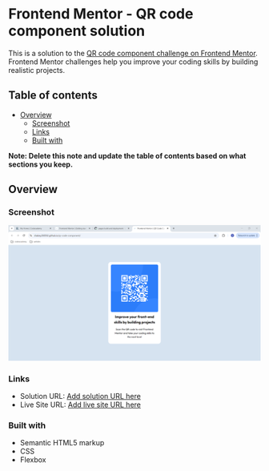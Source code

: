 # Frontend Mentor - QR code component solution

This is a solution to the [QR code component challenge on Frontend Mentor](https://www.frontendmentor.io/challenges/qr-code-component-iux_sIO_H). Frontend Mentor challenges help you improve your coding skills by building realistic projects. 

## Table of contents

- [Overview](#overview)
  - [Screenshot](#screenshot)
  - [Links](#links)
  - [Built with](#built-with)

**Note: Delete this note and update the table of contents based on what sections you keep.**

## Overview

### Screenshot

![](./Capture.PNG)

### Links

- Solution URL: [Add solution URL here](https://github.com/shakey200592/qr-code-component)
- Live Site URL: [Add live site URL here](https://shakey200592.github.io/qr-code-component/)

### Built with

- Semantic HTML5 markup
- CSS
- Flexbox
